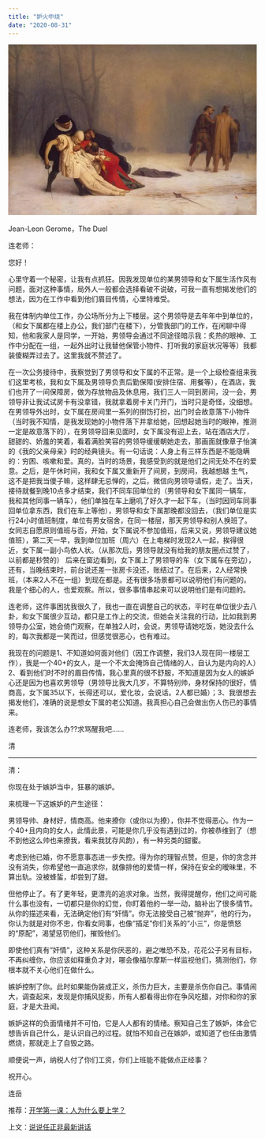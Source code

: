 ```yaml
---
title: "妒火中烧"
date: "2020-08-31"
---
```


  

![连岳文章](images/连岳文章picture.jpg)

Jean-Leon Gerome，The Duel 

  

连老师：

  

您好！  

  

心里守着一个秘密，让我有点抓狂。因我发现单位的某男领导和女下属生活作风有问题，面对这种事情，局外人一般都会选择看破不说破，可我一直有想揭发他们的想法，因为在工作中看到他们眉目传情，心里特难受。  

  

我在体制内单位工作，办公场所分为上下楼层。这个男领导是去年年中到单位的，（和女下属都在楼上办公，我们部门在楼下），分管我部门的工作，在闲聊中得知，他和我家人是同学，一开始，男领导会通过不同途径暗示我：炙热的眼神、工作中分配在一组，一起外出时让我替他保管小物件、打听我的家庭状况等等）我都装傻糊弄过去了。这里我就不赘述了。

  

在一次公务接待中，我察觉到了男领导和女下属的不正常。是一个上级检查组来我们这里考核，我和女下属及男领导负责后勤保障(安排住宿、用餐等），在酒店，我们也开了一间保障房，做为存放物品及休息用，我们三人一同到房间，没一会，男领导非让我试试房卡有没拿错，我就拿着房卡关门开门，当时只是奇怪，没细想。在男领导外出时，女下属在房间里一系列的捯饬打扮，出门时会故意落下小物件（当时我不知情，是我发现她的小物件落下并拿给她，回想起她当时的眼神，推测一定是故意落下的），在男领导回来见面时，女下属没有迎上去，站在酒店大厅，甜甜的、娇羞的笑着，看着满脸笑容的男领导缓缓朝她走去，那画面就像章子怡演的《我的父亲母亲》时的经典镜头。有一句话说：人身上有三样东西是不能隐瞒的：穷困、咳嗽和爱。真的，当时的场景，我感受到的就是他们之间无处不在的爱意。之后，是午休时间，我和女下属又重新开了间房，到房间，我越想越 生气，这不是把我当傻子嘛，这样肆无忌惮的，之后，微信向男领导请假，走了。当天，接待就餐到晚10点多才结束，我们不同车回单位的（男领导和女下属同一辆车，我和其他同事一辆车），他们单独在车上磨叽了好久才一起下车，（当时因同车同事回单位拿东西，我们在车上等他），男领导和女下属那晚都没回去，（我们单位是实行24小时值班制度，单位有男女宿舍，在同一楼层，那天男领导和别人换班了。女同志自愿原则值班与否，开始，女下属说不参加值班，后来又说，男领导建议她值班），第二天一早，我到单位加班（周六）在上电梯时发现2人一起，挨得很近，女下属一副小鸟依人状。（从那次后，男领导就没有给我的朋友圈点过赞了，以前都是秒赞的） 后来在窗边看到，女下属上了男领导的车（女下属车在旁边），还有，当晚结束时，前台说还差一张房卡没还，账结过了。在后来，2人经常换班，（本来2人不在一组）到现在都是。还有很多场景都可以说明他们有问题的。我是个细心的人，也爱观察。所以，很多事情串起来可以说明他们是有问题的。

  

连老师，这件事困扰我很久了，我也一直在调整自己的状态，平时在单位很少去八卦，和女下属很少互动，都只是工作上的交流，但她会关注我的行动，比如我到男领导办公室，她会倚门观察，在单独2人时，会说，男领导请她吃饭，她没去什么的，每次我都是一笑而过，但感觉很恶心，也有难过。

  

我现在的问题是1、不知道如何面对他们（因工作调整，我们3人现在同一楼层工作），我是一个40+的女人，是一个不太会掩饰自己情绪的人，自认为是内向的人）2、看到他们时不时的眉目传情，我心里真的很不舒服，不知道是因为女人的嫉妒心还是因为也喜欢男领导（男领导比我大几岁，不算特别帅，身材保持的很好，情商高，女下属35以下，长得还可以，爱化妆，会说话。2人都已婚）；3、我很想去揭发他们，准确的说是想女下属的老公知道。我真担心自己会做出伤人伤已的事情来。

  

连老师，我该怎么办??求骂醒我吧……

  

清

  

* * *

  

清：  

  

你现在处于嫉妒当中，狂暴的嫉妒。   

  

来梳理一下这嫉妒的产生途径：  

  

男领导帅、身材好，情商高。他来撩你（或你以为撩），你并不觉得恶心。作为一个40+且内向的女人，此情此景，可能是你几乎没有遇到过的，你被恭维到了（想不到他这么帅也来撩我，看来我犹存风韵），有一种另类的甜蜜。

  

考虑到他已婚，你不愿意事态进一步失控。得为你的理智点赞。但是，你的贪念并没有消失，你希望他一直追求你，就像排他的爱情一样，保持在安全的暧昧里，不算出轨。没被蜂蜇，却尝到了甜。

  

但他停止了。有了更年轻，更漂亮的追求对象。当然，我得提醒你，他们之间可能什么事也没有，一切都只是你的幻觉，你盯着他的一举一动，脑补出了很多情节。从你的描述来看，无法确定他们有“奸情”。你无法接受自己被“抛弃”，他的行为，你认为就是对你不忠，你看女同事，也像“插足”你们关系的“小三”，你是愤怒的“原配”，渴望惩罚他们，摧毁他们。

  

即使他们真有“奸情”，这种关系是你厌恶的，避之唯恐不及，花花公子另有目标，不再纠缠你，你应该如释重负才对，哪会像福尔摩斯一样监视他们，猜测他们，你根本就不关心他们在做什么。

  

嫉妒控制了你。此时如果能伪装成正义，杀伤力巨大，主要是杀伤你自己。事情闹大，调查起来，发现是你捕风捉影，所有人都看得出你在争风吃醋，对你和你的家庭，才是大丑闻。

  

嫉妒这样的负面情绪并不可怕，它是人人都有的情绪。察知自己生了嫉妒，体会它想告诉自己什么，是认识自己的过程。就怕不知自己在嫉妒，或知道了也任由激情燃烧，那就走上了自毁之路。

  

顺便说一声，纳税人付了你们工资，你们上班能不能做点正经事？  

  

祝开心。

  

连岳

  

推荐：[开学第一课：人为什么要上学？](http://mp.weixin.qq.com/s?__biz=MjM5NDU0Mjk2MQ==&mid=2651630488&idx=1&sn=04bd4655a6725b539a4f5b653bcc6b67&chksm=bd7e2f868a09a6904416e0e0816e5816727cc3f9f9a699c3a821ce07e10737f755221b8d2d4f&scene=21#wechat_redirect)  

上文：[说说任正非最新讲话](http://mp.weixin.qq.com/s?__biz=MjM5NDU0Mjk2MQ==&mid=2651647520&idx=1&sn=5555835f656caf18c2bbc10cd845cbdb&chksm=bd7e6a3e8a09e32816c3af1e707be5e34855fb1a0a7db6ac70c475af914938be3ec4ff172c70&scene=21#wechat_redirect)
